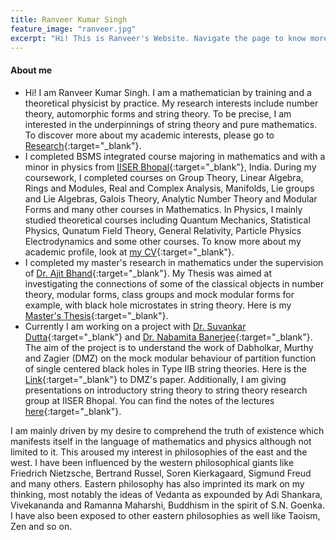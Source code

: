 ```yaml
---
title: Ranveer Kumar Singh
feature_image: "ranveer.jpg"
excerpt: "Hi! This is Ranveer's Website. Navigate the page to know more about me."
---
```

#### About me  

* Hi! I am Ranveer Kumar Singh. I am a mathematician by training and a theoretical physicist by practice. My research interests include number theory, automorphic forms and string theory. To be precise, I am interested in the underpinnings of string theory and pure mathematics. To discover more about my academic interests, please go to [Research](https://ranveer14.github.io/research/){:target="_blank"}.   
* I completed BSMS integrated course majoring in mathematics and with a minor in physics from [IISER Bhopal](https://www.iiserb.ac.in){:target="_blank"}, India. During my coursework, I completed courses on Group Theory, Linear Algebra, Rings and Modules, Real and Complex Analysis, Manifolds, Lie groups and Lie Algebras, Galois Theory, Analytic Number Theory and Modular Forms and many other courses in Mathematics. In Physics, I mainly studied theoretical courses including Quantum Mechanics, Statistical Physics, Qunatum Field Theory, General Relativity, Particle Physics Electrodynamics and some other courses. To know more about my academic profile, look at [my CV](ranveer_cv_1oct_2020.pdf){:target="_blank"}.   
* I completed my master's research in mathematics under the supervision of [Dr. Ajit Bhand](https://home.iiserb.ac.in/~abhand/){:target="_blank"}. My Thesis was aimed at investigating the connections of some of the classical objects in number theory, modular forms, class groups and mock modular forms for example, with black hole microstates in  string theory. Here is my [Master's Thesis](MS_Thesis.pdf){:target="_blank"}.  
* Currently I am working on a project with [Dr. Suvankar Dutta](https://home.iiserb.ac.in/~suvankar/){:target="_blank"} and [Dr. Nabamita Banerjee](http://www.iiserpune.ac.in/~nabamita/){:target="_blank"}. The aim of the project is to understand the work of Dabholkar, Murthy and Zagier (DMZ) on the mock modular behaviour of partition function of single centered black holes in Type IIB string theories. Here is the [Link](https://arxiv.org/abs/1208.4074){:target="_blank"} to DMZ's paper. Additionally, I am giving presentations on introductory string theory to string theory research group at IISER Bhopal. You can find the notes of the lectures [here](https://ranveer14.github.io/string-theory-notes.pdf){:target="_blank"}. 
 
I am mainly driven by my desire to comprehend the truth of existence which manifests itself in the language of mathematics and physics although not limited to it. This aroused my interest in philosophies of the east and the west. I have been influenced by the western philosophical giants like Friedrich Nietzsche, Bertrand Russel, Soren Kierkagaard, Sigmund Freud and many others. Eastern philosophy has also imprinted its mark on my thinking, most notably the ideas of Vedanta as expounded by Adi Shankara, Vivekananda and Ramanna Maharshi, Buddhism in the spirit of S.N. Goenka. I have also been exposed to other eastern philosophies as well like Taoism, Zen and so on. 



